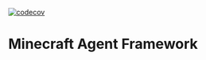 [![codecov](https://codecov.io/github/GuillemCV/MinecraftAgentFramework/graph/badge.svg?token=SPH9M0FDKY)](https://codecov.io/github/GuillemCV/MinecraftAgentFramework)
# Minecraft Agent Framework
